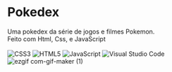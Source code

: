 # Pokedex
Uma pokedex da série de jogos e filmes Pokemon.
<br>Feito com Html, Css, e JavaScript
<br> <br> 
![CSS3](https://img.shields.io/badge/css3-%231572B6.svg?style=for-the-badge&logo=css3&logoColor=white)
  ![HTML5](https://img.shields.io/badge/html5-%23E34F26.svg?style=for-the-badge&logo=html5&logoColor=white)
  ![JavaScript](https://img.shields.io/badge/javascript-%23323330.svg?style=for-the-badge&logo=javascript&logoColor=%23F7DF1E)
  ![Visual Studio Code](https://img.shields.io/badge/Visual%20Studio%20Code-0078d7.svg?style=for-the-badge&logo=visual-studio-code&logoColor=white)
![ezgif com-gif-maker (1)](https://user-images.githubusercontent.com/127153172/235530410-df1b90c4-a350-45cc-a61f-ba09a4a22a1d.gif)
